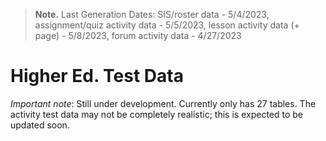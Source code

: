 > **Note.** Last Generation Dates: 
> SIS/roster data - 5/4/2023, 
> assignment/quiz activity data - 5/5/2023,
> lesson activity data (+ page) - 5/8/2023,
> forum activity data - 4/27/2023

# Higher Ed. Test Data

<em>Important note</em>: Still under development. Currently only has 27 tables. The activity test data may not be completely realistic; this is expected to be updated soon.


